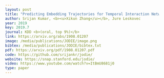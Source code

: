 ```yaml
--- 
layout: post
title: "Predicting Embedding Trajectories for Temporal Interaction Networks"
author: Srijan Kumar, <b><u>Xikun Zhang</u></b>, Jure Leskovec
year: 2019
key: 2019.7
journal: KDD <b>(oral, top 9%)</b>
link: https://arxiv.org/abs/1908.01207
image: /media/publications/JODIE/image.png
bibtex: /media/publications/JODIE/bibtex.txt
pdf: https://arxiv.org/pdf/1908.01207.pdf
code: https://github.com/srijankr/jodie/
website: https://snap.stanford.edu/jodie/
video: https://www.youtube.com/watch?v=ItBmU8681j0
type: paper
---
```


